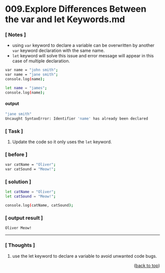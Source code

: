<a name="topage"></a>

# 009.Explore Differences Between the var and let Keywords.md

### [ Notes ]
  * using `var` keyword to declare a variable can be overwritten by another `var` keyword declaration with the same name.
  * `let` keyword will solve this issue and error message will appear in this case of multiple declaration.
```sh
var name = "john smith";
var name = "jane smith";
console.log(name);

let name = "james";
console.log(name);
```
#### output
```sh
"jane smith"
Uncaught SyntaxError: Identifier 'name' has already been declared 
```

### [ Task ]
1. Update the code so it only uses the `let` keyword.

### [ before ]

```sh
var catName = "Oliver";
var catSound = "Meow!";
```

### [ solution ]

```sh
let catName = "Oliver";
let catSound = "Meow!";

console.log(catName, catSound);
```

### [ output result ]

```sh
Oliver Meow!
```

-----

### [ Thoughts ]

  1. use the let keyword to declare a variable to avoid unwanted code bugs.

<p align="right">(<a href="#topage">back to top</a>)</p>
<br/>
<br/>
